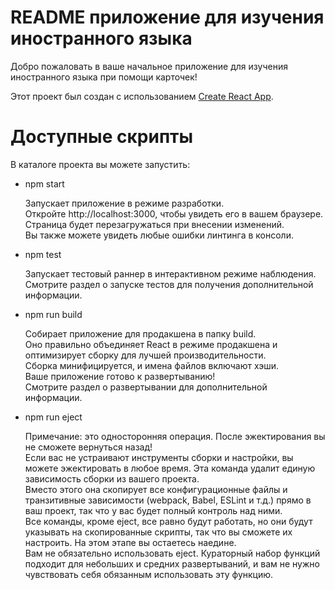 # README приложение для изучения иностранного языка
Добро пожаловать в ваше начальное приложение для изучения иностранного языка при помощи карточек!

Этот проект был создан с использованием  [Create React App](https://github.com/facebook/create-react-app).

# Доступные скрипты

В каталоге проекта вы можете запустить:

- npm start

  Запускает приложение в режиме разработки.  
  Откройте http://localhost:3000, чтобы увидеть его в вашем браузере.  
  Страница будет перезагружаться при внесении изменений.  
  Вы также можете увидеть любые ошибки линтинга в консоли.

- npm test

  Запускает тестовый раннер в интерактивном режиме наблюдения.  
  Смотрите раздел о запуске тестов для получения дополнительной информации.

- npm run build

  Собирает приложение для продакшена в папку build.  
  Оно правильно объединяет React в режиме продакшена и оптимизирует сборку для лучшей производительности.  
  Сборка минифицируется, и имена файлов включают хэши.  
  Ваше приложение готово к развертыванию!  
  Смотрите раздел о развертывании для дополнительной информации.

- npm run eject

  Примечание: это односторонняя операция. После эжектирования вы не сможете вернуться назад!  
  Если вас не устраивают инструменты сборки и настройки, вы можете эжектировать в любое время. Эта команда удалит единую зависимость сборки из вашего проекта.  
  Вместо этого она скопирует все конфигурационные файлы и транзитивные зависимости (webpack, Babel, ESLint и т.д.) прямо в ваш проект, так что у вас будет полный контроль над ними.  
  Все команды, кроме eject, все равно будут работать, но они будут указывать на скопированные скрипты, так что вы сможете их настроить. На этом этапе вы остаетесь наедине.  
  Вам не обязательно использовать eject. Кураторный набор функций подходит для небольших и средних развертываний, и вам не нужно чувствовать себя обязанным использовать эту функцию.
